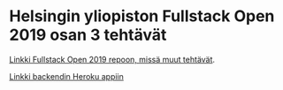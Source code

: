 # Helsingin yliopiston Fullstack Open 2019 osan 3 tehtävät

[Linkki Fullstack Open 2019 repoon, missä muut tehtävät](https://github.com/jooala/hy_fullstackopen19).

[Linkki backendin Heroku appiin](https://jooala-fstack3-backend.herokuapp.com/)